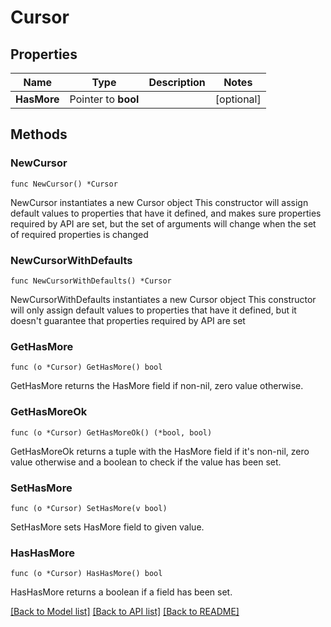 # Cursor

## Properties

Name | Type | Description | Notes
------------ | ------------- | ------------- | -------------
**HasMore** | Pointer to **bool** |  | [optional] 

## Methods

### NewCursor

`func NewCursor() *Cursor`

NewCursor instantiates a new Cursor object
This constructor will assign default values to properties that have it defined,
and makes sure properties required by API are set, but the set of arguments
will change when the set of required properties is changed

### NewCursorWithDefaults

`func NewCursorWithDefaults() *Cursor`

NewCursorWithDefaults instantiates a new Cursor object
This constructor will only assign default values to properties that have it defined,
but it doesn't guarantee that properties required by API are set

### GetHasMore

`func (o *Cursor) GetHasMore() bool`

GetHasMore returns the HasMore field if non-nil, zero value otherwise.

### GetHasMoreOk

`func (o *Cursor) GetHasMoreOk() (*bool, bool)`

GetHasMoreOk returns a tuple with the HasMore field if it's non-nil, zero value otherwise
and a boolean to check if the value has been set.

### SetHasMore

`func (o *Cursor) SetHasMore(v bool)`

SetHasMore sets HasMore field to given value.

### HasHasMore

`func (o *Cursor) HasHasMore() bool`

HasHasMore returns a boolean if a field has been set.


[[Back to Model list]](../README.md#documentation-for-models) [[Back to API list]](../README.md#documentation-for-api-endpoints) [[Back to README]](../README.md)


